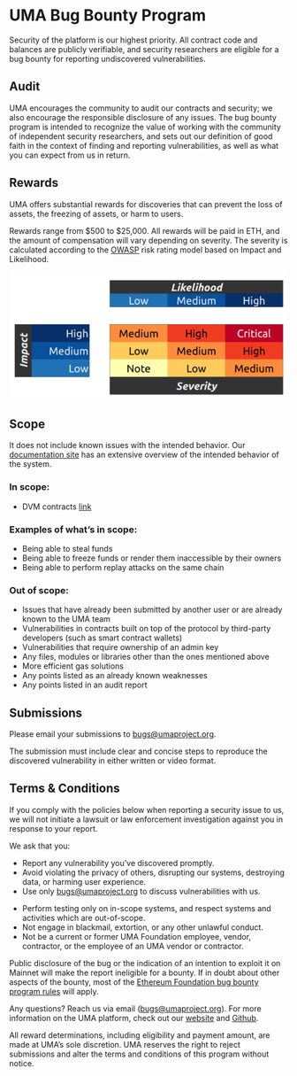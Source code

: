 # UMA Bug Bounty Program

Security of the platform is our highest priority. 
All contract code and balances are publicly verifiable, and security researchers are eligible for a bug bounty for reporting undiscovered vulnerabilities.

## Audit
<!-- TODO: Add details of audit. 
The contracts have been carefully audited by smart contract security experts [names]. 
The audit report can be found [here].
--> 

UMA encourages the community to audit our contracts and security; we also encourage the responsible disclosure of any issues.
The bug bounty program is intended to recognize the value of working with the community of independent security researchers, and sets out our definition of good faith in the context of finding and reporting vulnerabilities, as well as what you can expect from us in return.

## Rewards
UMA offers substantial rewards for discoveries that can prevent the loss of assets, the freezing of assets, or harm to users. 

Rewards range from $500 to $25,000. 
All rewards will be paid in ETH, and the amount of compensation will vary depending on severity. 
The severity is calculated according to the [OWASP](https://owasp.org/www-project-risk-assessment-framework/) risk rating model based on Impact and Likelihood.

![](severity.png)

## Scope
<!-- TODO: add version name of DVM 
The scope of our bug bounty program includes core smart contracts related to release [v1.0] of the DVM and financial templates. 
-->
It does not include known issues with the intended behavior. 
Our [documentation site](https://docs.umaproject.org/uma/index.html) has an extensive overview of the intended behavior of the system. 

### In scope:
* DVM contracts [link](https://github.com/UMAprotocol/protocol/tree/master/core/contracts/oracle/implementation)
<!-- TODO: add token contracts when ready
* Multi-sponsor token contracts [link](https://github.com/UMAprotocol/protocol/tree/master/core/contracts/financial-templates/implementation)
-->

### Examples of what’s in scope:
* Being able to steal funds
* Being able to freeze funds or render them inaccessible by their owners
* Being able to perform replay attacks on the same chain

### Out of scope:
* Issues that have already been submitted by another user or are already known to the UMA team
* Vulnerabilities in contracts built on top of the protocol by third-party developers (such as smart contract wallets)
* Vulnerabilities that require ownership of an admin key
* Any files, modules or libraries other than the ones mentioned above
* More efficient gas solutions
* Any points listed as an already known weaknesses
* Any points listed in an audit report

## Submissions
Please email your submissions to bugs@umaproject.org. 

The submission must include clear and concise steps to reproduce the discovered vulnerability in either written or video format. 

## Terms & Conditions
If you comply with the policies below when reporting a security issue to us, we will not initiate a lawsuit or law enforcement investigation against you in response to your report.

We ask that you:
* Report any vulnerability you’ve discovered promptly.
* Avoid violating the privacy of others, disrupting our systems, destroying data, or harming user experience.
* Use only bugs@umaproject.org to discuss vulnerabilities with us.
<!-- TODO: Clarify what "fixed" means 
* Keep the details of any discovered vulnerabilities confidential until they are fixed and publicly announced by the UMA {foundation?, team?} on {Medium, docs.umaproject.org/bugs, twitter, somewhere else?}.
-->
* Perform testing only on in-scope systems, and respect systems and activities which are out-of-scope.
* Not engage in blackmail, extortion, or any other unlawful conduct.
* Not be a current or former UMA Foundation employee, vendor, contractor, or the employee of an UMA vendor or contractor.

Public disclosure of the bug or the indication of an intention to exploit it on Mainnet will make the report ineligible for a bounty. 
If in doubt about other aspects of the bounty, most of the [Ethereum Foundation bug bounty program rules](https://bounty.ethereum.org/) will apply.

Any questions? 
Reach us via email (bugs@umaproject.org). 
For more information on the UMA platform, check out our [website](http://www.umaproject.org) and [Github](https://github.com/UMAprotocol/).

All reward determinations, including eligibility and payment amount, are made at UMA’s sole discretion. 
UMA reserves the right to reject submissions and alter the terms and conditions of this program without notice.
